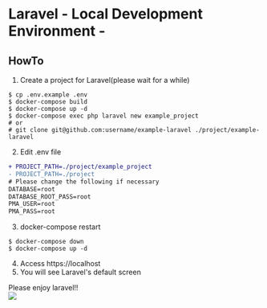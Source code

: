 # Laravel - Local Development Environment -
## HowTo
1. Create a project for Laravel(please wait for a while)

```
$ cp .env.example .env
$ docker-compose build
$ docker-compose up -d
$ docker-compose exec php laravel new example_project
# or
# git clone git@github.com:username/example-laravel ./project/example-laravel
```

2. Edit .env file

```diff
+ PROJECT_PATH=./project/example_project
- PROJECT_PATH=./project
# Please change the following if necessary
DATABASE=root
DATABASE_ROOT_PASS=root
PMA_USER=root
PMA_PASS=root
```

3. docker-compose restart

```
$ docker-compose down
$ docker-compose up -d
```

4. Access https://localhost
5. You will see Laravel's default screen

Please enjoy laravel!!  
![](https://media.giphy.com/media/tIeCLkB8geYtW/giphy.gif)
